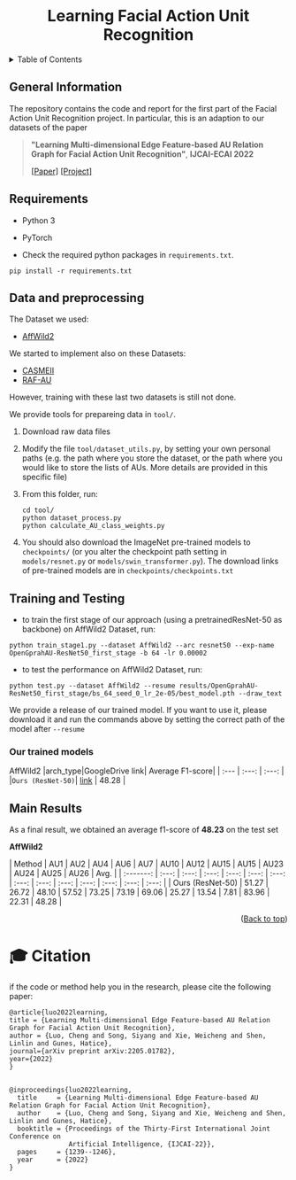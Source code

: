 <div id="top"></div>

<br />
<div align="center">
<h1 align="center">Learning Facial Action Unit Recognition</h1>
</div>

<details>
  <summary>Table of Contents</summary>
  <ol>
    <li><a href="#General-Information">General Information</a></li>
    <li><a href="#Requirements">Requirements</a></li>
    <li><a href="#Data-and-preprocessing">Data and preprocessing</a></li>
    <li><a href="#Training-and-Testing">Training and Testing</a></li>
    <li><a href="#Main-Results">Main Results</a></li>
  </ol>
</details>

## General Information

The repository contains the code and report for the first part of the Facial Action Unit Recognition project. In particular, this is an adaption to our datasets of the paper  
> 
> **"Learning Multi-dimensional Edge Feature-based AU Relation Graph for Facial Action Unit Recognition"**, 
> **IJCAI-ECAI 2022**
> 
> [[Paper]](https://arxiv.org/abs/2205.01782) [[Project]](https://www.chengluo.cc/projects/ME-AU/)
> 


## Requirements
- Python 3
- PyTorch

- Check the required python packages in `requirements.txt`.
```
pip install -r requirements.txt
```

## Data and preprocessing
The Dataset we used:
  * [AffWild2](https://ibug.doc.ic.ac.uk/resources/aff-wild2/)

We started to implement also on these Datasets:
  * [CASMEII](http://casme.psych.ac.cn/casme/e2)
  * [RAF-AU](http://whdeng.cn/RAF/model3.html)

However, training with these last two datasets is still not done.

We provide tools for prepareing data in ```tool/```.

1. Download raw data files
2. Modify the file ```tool/dataset_utils.py```, by setting your own personal paths (e.g. the path where you store the dataset, or the path where you would like to store the lists of AUs. More details are provided in this specific file)
3. From this folder, run:
   ```
   cd tool/
   python dataset_process.py
   python calculate_AU_class_weights.py
   ```

4. You should also download the ImageNet pre-trained models to `checkpoints/` (or you alter the checkpoint path setting in `models/resnet.py` or `models/swin_transformer.py`). The download links of pre-trained models are in `checkpoints/checkpoints.txt`

## Training and Testing
- to train the first stage of our approach (using a pretrainedResNet-50 as backbone) on AffWild2 Dataset, run:
```
python train_stage1.py --dataset AffWild2 --arc resnet50 --exp-name OpenGprahAU-ResNet50_first_stage -b 64 -lr 0.00002
```

- to test the performance on AffWild2 Dataset, run:
```
python test.py --dataset AffWild2 --resume results/OpenGprahAU-ResNet50_first_stage/bs_64_seed_0_lr_2e-05/best_model.pth --draw_text
```

We provide a release of our trained model. If you want to use it, please download it and run the commands above by setting the correct path of the model after `--resume`

### Our trained models

AffWild2
|arch_type|GoogleDrive link| Average F1-score|
| :--- | :---: |  :---: |
|`Ours (ResNet-50)`| [link](https://drive.google.com/file/d/1gYVHRjIj6ounxtTdXMje4WNHFMfCTVF9/view?usp=sharing) | 48.28 |


## Main Results

As a final result, we obtained an average f1-score of **48.23** on the test set

**AffWild2**

|   Method  | AU1 | AU2 | AU4 | AU6 | AU7 | AU10 | AU12 | AU15 | AU15 | AU23 | AU24 | AU25 | AU26 | Avg. |
| :-------: | :---: | :---: | :---: | :---: | :---: | :---: | :---: | :---: | :---: | :---: | :---: | :---: | :---: |
|   Ours (ResNet-50) | 51.27 | 26.72 | 48.10 | 57.52 | 73.25 | 73.19 | 69.06 | 25.27 | 13.54 | 7.81 | 83.96 | 22.31 | 48.28 |

<p align="right">(<a href="#top">Back to top</a>)</p>



🎓 Citation
=
if the code or method help you in the research, please cite the following paper:
```
@article{luo2022learning,
title = {Learning Multi-dimensional Edge Feature-based AU Relation Graph for Facial Action Unit Recognition},
author = {Luo, Cheng and Song, Siyang and Xie, Weicheng and Shen, Linlin and Gunes, Hatice},
journal={arXiv preprint arXiv:2205.01782},
year={2022}
}


@inproceedings{luo2022learning,
  title     = {Learning Multi-dimensional Edge Feature-based AU Relation Graph for Facial Action Unit Recognition},
  author    = {Luo, Cheng and Song, Siyang and Xie, Weicheng and Shen, Linlin and Gunes, Hatice},
  booktitle = {Proceedings of the Thirty-First International Joint Conference on
               Artificial Intelligence, {IJCAI-22}},
  pages     = {1239--1246},
  year      = {2022}
}

```
